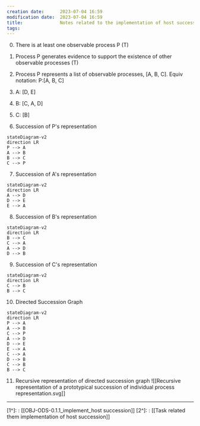```yaml
---
creation date:		2023-07-04 16:59
modification date:	2023-07-04 16:59
title: 				Notes related to the implementation of host succession
tags:
---
```

0. There is at least one observable process P (T)

1. Process P generates evidence to support the existence of other observable processes (T)

2. Process P represents a list of observable processes, [A, B, C]. Equiv notation: P:[A, B, C]

3. A: [D, E]

4. B: [C, A, D]

5. C: [B]

6. Succession of P's representation

```mermaid
stateDiagram-v2
direction LR
P --> A
A --> B
B --> C
C --> P 
```


7. Succession of A's representation 
```mermaid
stateDiagram-v2
direction LR
A --> D
D --> E
E --> A
```


8. Succession of B's representation
```mermaid
stateDiagram-v2
direction LR
B --> C
C --> A
A --> D
D --> B
```

9. Succession of C's representation
```mermaid
stateDiagram-v2
direction LR
C --> B
B --> C
```

10. Directed Succession Graph
```mermaid
stateDiagram-v2
direction LR
P --> A
A --> B
C --> P 
A --> D
D --> E
E --> A
C --> A
D --> B
C --> B
B --> C
```


11. Recursive representation of directed succession graph
![[Recursive representation of a prototypical succession of individual process representation.svg]] 

---
[1^]: : [[OBJ-ODS-0.1.1_implement_host succession]]
[2^]: : [[Task related them implementation of host succession]]